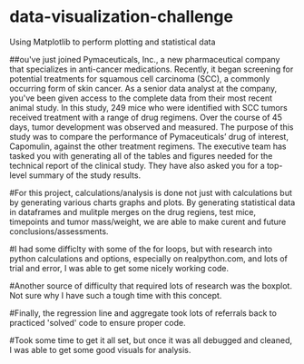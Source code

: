 # data-visualization-challenge
Using Matplotlib to perform plotting and statistical data

##ou've just joined Pymaceuticals, Inc., a new pharmaceutical company that specializes in anti-cancer medications. Recently, it began screening for potential treatments for squamous cell carcinoma (SCC), a commonly occurring form of skin cancer.
As a senior data analyst at the company, you've been given access to the complete data from their most recent animal study. In this study, 249 mice who were identified with SCC tumors received treatment with a range of drug regimens. Over the course of 45 days, tumor development was observed and measured. The purpose of this study was to compare the performance of Pymaceuticals’ drug of interest, Capomulin, against the other treatment regimens.
The executive team has tasked you with generating all of the tables and figures needed for the technical report of the clinical study. They have also asked you for a top-level summary of the study results.

#For this project, calculations/analysis is done not just with calculations but by generating various charts graphs and plots.  By generating statistical data in dataframes and mulitple merges on the drug regiens, test mice, timepoints and tumor mass/weight, we are able to make curent and future conclusions/assessments.

#I had some difficlty with some of the for loops, but with research into python calculations and options, especially on realpython.com, and lots of trial and error, I was able to get some nicely working code.

#Another source of difficulty that required lots of research was the boxplot.  Not sure why I have such a tough time with this concept.

#Finally, the regression line and aggregate took lots of referrals back to practiced 'solved' code to ensure proper code.

#Took some time to get it all set, but once it was all debugged and cleaned, I was able to get some good visuals for analysis.
